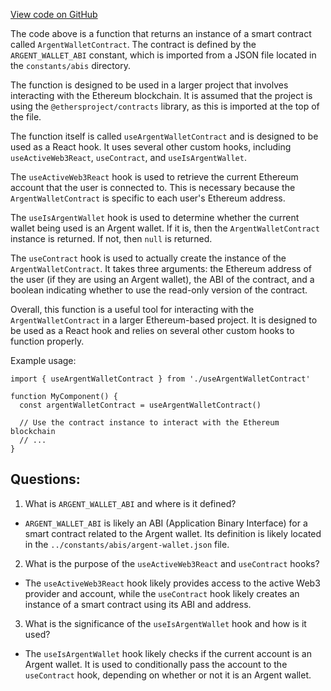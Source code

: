 [View code on GitHub](zoo-labs/zoo/blob/master/core/src/hooks/useArgentWalletContract.ts)

The code above is a function that returns an instance of a smart contract called `ArgentWalletContract`. The contract is defined by the `ARGENT_WALLET_ABI` constant, which is imported from a JSON file located in the `constants/abis` directory. 

The function is designed to be used in a larger project that involves interacting with the Ethereum blockchain. It is assumed that the project is using the `@ethersproject/contracts` library, as this is imported at the top of the file. 

The function itself is called `useArgentWalletContract` and is designed to be used as a React hook. It uses several other custom hooks, including `useActiveWeb3React`, `useContract`, and `useIsArgentWallet`. 

The `useActiveWeb3React` hook is used to retrieve the current Ethereum account that the user is connected to. This is necessary because the `ArgentWalletContract` is specific to each user's Ethereum address. 

The `useIsArgentWallet` hook is used to determine whether the current wallet being used is an Argent wallet. If it is, then the `ArgentWalletContract` instance is returned. If not, then `null` is returned. 

The `useContract` hook is used to actually create the instance of the `ArgentWalletContract`. It takes three arguments: the Ethereum address of the user (if they are using an Argent wallet), the ABI of the contract, and a boolean indicating whether to use the read-only version of the contract. 

Overall, this function is a useful tool for interacting with the `ArgentWalletContract` in a larger Ethereum-based project. It is designed to be used as a React hook and relies on several other custom hooks to function properly. 

Example usage:

```
import { useArgentWalletContract } from './useArgentWalletContract'

function MyComponent() {
  const argentWalletContract = useArgentWalletContract()

  // Use the contract instance to interact with the Ethereum blockchain
  // ...
}
```
## Questions: 
 1. What is `ARGENT_WALLET_ABI` and where is it defined?
- `ARGENT_WALLET_ABI` is likely an ABI (Application Binary Interface) for a smart contract related to the Argent wallet. Its definition is likely located in the `../constants/abis/argent-wallet.json` file.

2. What is the purpose of the `useActiveWeb3React` and `useContract` hooks?
- The `useActiveWeb3React` hook likely provides access to the active Web3 provider and account, while the `useContract` hook likely creates an instance of a smart contract using its ABI and address.

3. What is the significance of the `useIsArgentWallet` hook and how is it used?
- The `useIsArgentWallet` hook likely checks if the current account is an Argent wallet. It is used to conditionally pass the account to the `useContract` hook, depending on whether or not it is an Argent wallet.